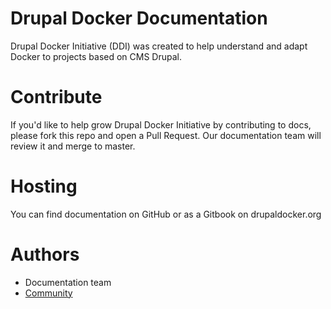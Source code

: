 Drupal Docker Documentation
==================

Drupal Docker Initiative (DDI) was created to help understand and adapt Docker to projects based on CMS Drupal.

# Contribute

If you'd like to help grow Drupal Docker Initiative by contributing to docs, please fork this repo and open a Pull Request. 
Our documentation team will review it and merge to master.

# Hosting

You can find documentation on GitHub or as a Gitbook on drupaldocker.org

# Authors
- Documentation team
- [Community](https://github.com/drupal-docker/docs/graphs/contributors)
